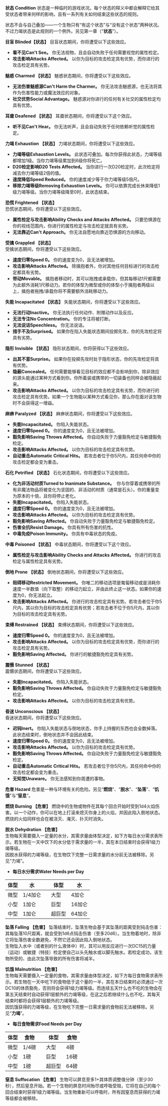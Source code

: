 
**状态 Condition**
状态是一种临时的游戏状况。每个状态的释义中都会解释它给其受状态者带来何样的影响，且有一系列有关如何结束这些状态的规则。

状态不会与自己叠加——一个生物只有“有这个状态”与“没有这个状态”两种状况。不过力竭状态是此规则的一个例外。另见第一章（“**状态**”）。

**目盲 Blinded【状态】**
目盲状态期间，你将遭受以下这些效应。  
- **看不见Can't See。** 你无法视物，且会自动失败于任何需要视觉的属性检定。  
- **攻击影响Attacks Affected。** 以你为目标的攻击检定具有优势，而你进行的攻击检定具有劣势。

**魅惑 Charmed 【状态】**
魅惑状态期间，你将遭受以下这些效应。  
- **无法伤害魅惑源Can't Harm the Charmer。** 你无法攻击魅惑源，也无法将其作为伤害性能力或魔法效应的对象。  
- **社交优势Social Advantage。** 魅惑源对你进行的任何有关社交的属性检定均具有优势。

**耳聋 Deafened 【状态】**
耳聋状态期间，你将遭受以下这个效应。  
- **听不见Can't Hear。** 你无法听声，且会自动失败于任何依赖听觉的属性检定。

**力竭 Exhaustion 【状态】**
力竭状态期间，你将遭受以下这些效应。  
- **力竭等级Exhaustion Levels。** 此状态可叠加。每次你获得此状态，力竭等级都增加1级。当你力竭等级累加到6级你将死亡。  
- **D20检定影响D20 Tests Affected。** 当你进行一次D20检定时，此次检定将减去你力竭等级2倍的值。  
- **速度降低Speed Reduced。** 你的速度减少等于你力竭等级5倍尺。  
- **移除力竭等级Removing Exhaustion Levels。** 你可以依靠完成长休来降低1级力竭等级。当你力竭等级降至0时，此状态结束。

**恐慌 Frightened 【状态】**  
恐慌状态期间，你将遭受以下这些效应。  
- **属性检定与攻击影响Ability Checks and Attacks Affected。** 只要恐惧源在你的视线范围内，你进行的属性检定与攻击检定就具有劣势。  
- **无法靠近Can't Approach。** 你无法自愿地向靠近恐惧源的方向移动。

**受擒 Grappled 【状态】**  
受擒状态期间，你将遭受以下这些效应。  
- **速度归零Speed 0。** 你的速度变为0，且无法被增加。  
- **攻击影响Attacks Affected。** 除擒抱者外，你对其他任何目标进行的攻击检定都具有劣势。  
- **带动Movable。** 擒抱者移动时，其可以拖拽或承载你，但其每移动1尺都需要为此额外消耗1尺移动力。若你的体型为微型或你的体型小于擒抱者两级以上，擒抱者拖拽/承载你将不需要额外消耗移动力。

**失能 Incapacitated 【状态】**
失能状态期间，你将遭受以下这些效应。  
- **无法行动Inactive。** 你无法执行任何动作、附赠动作以及反应。  
- **无法专注No Concentration。** 你的专注将被打断。  
- **无法说话Speechless。** 你无法说话。  
- **措手不及Surprised。** 如果你在陷入失能状态期间投掷先攻，你的先攻检定将具有劣势。

**隐形 Invisible 【状态】**
隐形状态期间，你将获得以下这些效应。  
- **出其不意Surprise。** 如果你在投掷先攻时处于隐形状态，你的先攻检定将具有优势。  
- **隐蔽Concealed。** 任何需要能够看见目标的效应都不会影响到你，除非效应的源头能通过某种方式看到你。你所着装或携带的一切装备也同样会被隐蔽起来。  
- **攻击影响Attacks Affected。** 以你为目标的攻击检定具有劣势，而你进行的攻击检定具有优势。如果一个生物能以某种方式看见你，那么你在面对该生物时不会获得这一增益。

**麻痹 Paralyzed 【状态】**
麻痹状态期间，你将遭受以下这些效应。  
- **失能Incapacitated。** 你陷入失能状态。  
- **速度归零Speed 0。** 你的速度变为0，且无法被增加。  
- **豁免影响Saving Throws Affected。** 你自动失败于力量豁免检定与敏捷豁免检定。  
- **攻击影响Attacks Affected。** 以你为目标的攻击检定具有优势。  
- **自动重击Automatic Critical Hits。** 若攻击者位于你5尺内，其任何命中你的攻击检定都会变为重击。

**石化 Petrified 【状态】**
石化状态期间，你将遭受以下这些效应。  
- **化为非活动材质Turned to Inanimate Substance。**  你与你穿着或携带的所有非魔法物品将被变化为坚固的、非活动的材质（通常是石头）。你的重量变为原本的十倍，且你将停止老化。  
- **失能Incapacitated。** 你陷入失能状态。  
- **速度归零Speed 0。** 你的速度变为0，且无法被增加。  
- **攻击影响Attacks Affected。** 以你为目标的攻击检定具有优势。  
- **豁免影响Saving Affected。** 你自动失败于力量豁免检定与敏捷豁免检定。  
- **伤害全抗Resist Damage。** 你具有所有伤害的抗性。  
- **中毒免疫Poison Immunity。** 你具有中毒状态的免疫。

**中毒 Poisoned 【状态】**
中毒状态期间，你将遭受以下这个效应。  
- **属性检定与攻击影响Ability Checks and Attacks Affected。** 你进行的攻击检定与属性检定具有劣势。

**倒地 Prone 【状态】**
倒地状态期间，你将遭受以下这些效应。  
- **阻碍移动Restricted Movement。** 你唯二的移动选项是匍匐移动或是消耗你速度一半数值（向下取整）的移动力起立，并由此终止这一状态。如果你的速度为0，你无法起立。  
- **攻击影响Attacks Affected。** 你进行的攻击检定具有劣势。若攻击者位于你5尺内，其以你为目标的攻击检定具有优势；若攻击者不位于你5尺内，其以你为目标的攻击检定具有劣势。

**束缚 Restrained 【状态】**
束缚状态期间，你将遭受以下这些效应。  
- **速度归零Speed 0。** 你的速度变为0，且无法被增加。  
- **攻击影响Attacks Affected。** 以你为目标的攻击检定具有优势，而你进行的攻击检定具有劣势。  
- **豁免影响Saving Affected。** 你进行的敏捷豁免检定具有劣势。

**震慑 Stunned 【状态】**  
震慑状态期间，你将遭受以下这些效应。  
- **失能Incapacitated。** 你陷入失能状态。  
- **豁免影响Saving Throws Affected。** 你自动失败于力量豁免检定与敏捷豁免检定。  
- **攻击影响Attacks Affected。** 以你为目标的攻击检定具有优势。

**昏迷 Unconscious 【状态】**  
昏迷状态期间，你将遭受以下这些效应。  
- **迟钝Inert。** 你陷入失能状态与倒地状态，你手上持握的东西也会全数掉落。此状态结束时，倒地状态并不会因此结束。  
- **速度归零Speed 0。** 你的速度变为0，且无法被增加。  
- **攻击影响Attacks Affected。** 以你为目标的攻击检定具有优势。  
- **豁免影响Saving Throws Affected。** 你自动失败于力量豁免检定与敏捷豁免检定。  
- **自动重击Automatic Critical Hits。** 若攻击者位于你5尺内，其任何命中你的攻击检定都会变为重击。  
- **无知觉Unaware。** 你无法感知到你周遭的事物。

**危害 Hazard**
危害是一种与环境有关的危险。另见“**燃烧**”、“**脱水**”、“**坠落**”、“**饥饿**”与“**窒息**”。

**燃烧 Burning 【危害】**
燃烧中的生物或物件在其每个回合开始时受到1d4火焰伤害。以一个动作，你可以在地上打滚来熄灭你身上的火焰，并因此陷入倒地状态。  
燃烧的火焰同样也会在被浇灭、淹灭、扑灭时消失。

**脱水 Dehydration 【危害】**  
生物每天需要摄入一定量的水分，其需求量由体型决定，如下方每日水分需求表所示。若生物在一天中饮下的水分低于需求量的一半，其在本日结束时会获得1级力竭等级。  
因脱水获得的力竭等级，在生物饮下完整一日需求量的水分前无法被移除。另见“力竭”。
- **每日水分需求Water Needs per Day**

| **体型** | **水** |     | **体型** | **水** |
| ------ | ----- | --- | ------ | ----- |
| 微型     | 1/4加仑 |     | 大型     | 4加仑   |
| 小型     | 1加仑   |     | 巨型     | 16加仑  |
| 中型     | 1加仑   |     | 超巨型    | 64加仑  |

**坠落 Falling 【危害】**
坠落结束时，坠落生物会基于其坠落的距离受到钝击伤害：其每坠落10尺距离，就会受到1d6点钝击伤害（至多20d6）。当生物着地时，除非它将坠落伤害全数避免，不然它还会因此陷入倒地状态。  
生物坠入水中（或者别的什么液体中）时，其可以用反应进行一次DC15的力量（运动）或敏捷（特技）检定使自己以头先触水或以脚先触水。若检定成功，该生物所受的、由此次坠落导致的所有伤害将减半。

**饥饿 Malnutrition 【危害】**  
生物每天需要摄入一定量的食物，其需求量由体型决定，如下方每日食物需求表所示。若生物在一天中吃下的食物低于这个量的一半，其在本日结束时必须通过一次DC10的体质豁免，否则将会获得1级力竭等级。而连续五天什么也不吃的生物会在第五天结束时自动获得1层额外的力竭等级，在这之后若继续什么也不吃，其每天结束时都将会获得1层额外的力竭等级。  
因饥饿获得的力竭等级，在生物吃下完整一日需求量的食物前无法被移除。另见“**力竭**”。
- **每日食物需求Food Needs per Day**

| **体型** | **食物** |     | **体型** | **食物** |
| ------ | ------ | --- | ------ | ------ |
| 微型     | 1/4磅   |     | 大型     | 4磅     |
| 小型     | 1磅     |     | 巨型     | 16磅    |
| 中型     | 1磅     |     | 超巨型    | 64磅    |

**窒息 Suffocation 【危害】**
生物可以屏息至多1+其体质调整值分钟（至少30秒），然后窒息开始。若一个生物的屏息时间殆尽或呼吸受阻，它将在自己的每个回合结束时获得1级力竭等级。当生物重新可以呼吸时，所有因窒息而获得的力竭等级都会被移除。